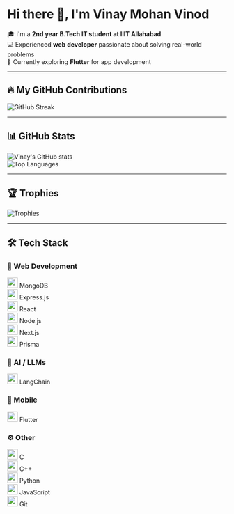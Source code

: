 # Hi there 👋, I'm Vinay Mohan Vinod

🎓 I'm a **2nd year B.Tech IT student at IIIT Allahabad**  
💻 Experienced **web developer** passionate about solving real-world problems  
🌱 Currently exploring **Flutter** for app development  

---

## 🔥 My GitHub Contributions
![GitHub Streak](https://streak-stats.demolab.com?user=vinaymohan&theme=radical&border_radius=8&date_format=j%20M%5B%20Y%5D)

---

## 📊 GitHub Stats
![Vinay's GitHub stats](https://github-readme-stats.vercel.app/api?username=vinaymohan&show_icons=true&theme=radical)  
![Top Languages](https://github-readme-stats.vercel.app/api/top-langs/?username=vinaymohan&layout=compact&theme=radical)

---

## 🏆 Trophies
![Trophies](https://github-profile-trophy.vercel.app/?username=vinaymohan&theme=onedark&margin-w=15&margin-h=15)

---

## 🛠 Tech Stack

### 🚀 Web Development
<img src="https://cdn.jsdelivr.net/gh/devicons/devicon/icons/mongodb/mongodb-original-wordmark.svg" width="24" height="24"/> MongoDB  
<img src="https://cdn.jsdelivr.net/gh/devicons/devicon/icons/express/express-original.svg" width="24" height="24"/> Express.js  
<img src="https://cdn.jsdelivr.net/gh/devicons/devicon/icons/react/react-original.svg" width="24" height="24"/> React  
<img src="https://cdn.jsdelivr.net/gh/devicons/devicon/icons/nodejs/nodejs-original-wordmark.svg" width="24" height="24"/> Node.js  
<img src="https://cdn.jsdelivr.net/gh/devicons/devicon/icons/nextjs/nextjs-original-wordmark.svg" width="24" height="24"/> Next.js  
<img src="https://cdn.jsdelivr.net/gh/devicons/devicon/icons/prisma/prisma-original.svg" width="24" height="24"/> Prisma  

### 🤖 AI / LLMs
<img src="https://www.vectorlogo.zone/logos/langchain/langchain-icon.svg" width="24" height="24"/> LangChain  

### 📱 Mobile
<img src="https://cdn.jsdelivr.net/gh/devicons/devicon/icons/flutter/flutter-original.svg" width="24" height="24"/> Flutter  

### ⚙️ Other
<img src="https://cdn.jsdelivr.net/gh/devicons/devicon/icons/c/c-original.svg" width="24" height="24"/> C  
<img src="https://cdn.jsdelivr.net/gh/devicons/devicon/icons/cplusplus/cplusplus-original.svg" width="24" height="24"/> C++  
<img src="https://cdn.jsdelivr.net/gh/devicons/devicon/icons/python/python-original.svg" width="24" height="24"/> Python  
<img src="https://cdn.jsdelivr.net/gh/devicons/devicon/icons/javascript/javascript-original.svg" width="24" height="24"/> JavaScript  
<img src="https://cdn.jsdelivr.net/gh/devicons/devicon/icons/git/git-original.svg" width="24" height="24"/> Git

